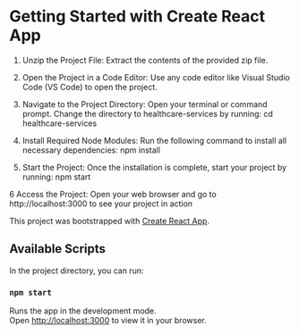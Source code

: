 # Getting Started with Create React App

1. Unzip the Project File: Extract the contents of the provided zip file.

2. Open the Project in a Code Editor: Use any code editor like Visual Studio Code (VS Code) to open the project.

3. Navigate to the Project Directory:
        Open your terminal or command prompt.
        Change the directory to healthcare-services by running:
         cd healthcare-services

4. Install Required Node Modules: Run the following command to   install all necessary dependencies: npm install

5. Start the Project: Once the installation is complete, start your project by running:
npm start

6 Access the Project: Open your web browser and go to http://localhost:3000 to see your project in action

This project was bootstrapped with [Create React App](https://github.com/facebook/create-react-app).

## Available Scripts

In the project directory, you can run:

### `npm start`

Runs the app in the development mode.\
Open [http://localhost:3000](http://localhost:3000) to view it in your browser.

